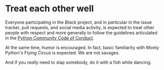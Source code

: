 # Treat each other well

Everyone participating in the *Black* project, and in particular in the
issue tracker, pull requests, and social media activity, is expected
to treat other people with respect and more generally to follow the
guidelines articulated in the [Python Community Code of
Conduct](https://www.python.org/psf/codeofconduct/).

At the same time, humor is encouraged.  In fact, basic familiarity with
Monty Python's Flying Circus is expected.  We are not savages.

And if you *really* need to slap somebody, do it with a fish while
dancing.
